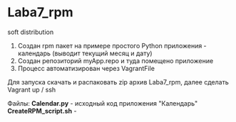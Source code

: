 # Laba7_rpm
soft distribution


1. Создан rpm пакет на примере простого Python приложения - календарь (выводит текущий месяц и дату) 
2. Создан репозиторий myApp.repo и туда помещено приложение 
3. Процесс автоматизирован через VagrantFile 


Для запуска скачать и распаковать zip архив Laba7_rpm, далее сделать Vagrant up / ssh 



Файлы:
<B>Calendar.py</B> - исходный код приложения "Календарь" 
<B>CreateRPM_script.sh</B> - 
